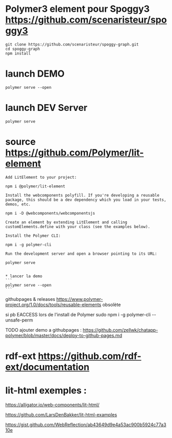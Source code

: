# Polymer3 element pour Spoggy3 https://github.com/scenaristeur/spoggy3
```
git clone https://github.com/scenaristeur/spoggy-graph.git
cd spoggy-graph
npm install

```

# launch DEMO
```
polymer serve --open
```

# launch DEV Server
```
polymer serve
```





# source https://github.com/Polymer/lit-element




    Add LitElement to your project:

    npm i @polymer/lit-element

    Install the webcomponents polyfill. If you're developing a reusable package, this should be a dev dependency which you load in your tests, demos, etc.

    npm i -D @webcomponents/webcomponentsjs

    Create an element by extending LitElement and calling customElements.define with your class (see the examples below).

    Install the Polymer CLI:

    npm i -g polymer-cli

    Run the development server and open a browser pointing to its URL:

    polymer serve


    * lancer la demo
    ```
    polymer serve --open
    ```


githubpages & releases https://www.polymer-project.org/1.0/docs/tools/reusable-elements obsolète

si pb EACCESS lors de l'install de Polymer
sudo npm i -g polymer-cli --unsafe-perm

TODO ajouter demo a githubpages : https://github.com/zellwk/chatapp-polymer/blob/master/docs/deploy-to-github-pages.md

# rdf-ext https://github.com/rdf-ext/documentation

# lit-html exemples :
https://alligator.io/web-components/lit-html/

https://github.com/LarsDenBakker/lit-html-examples

https://gist.github.com/WebReflection/ab43649d9e4a53ac900b5924c77a310e
